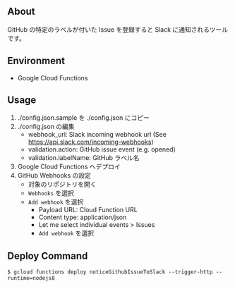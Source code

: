 ## About

GitHub の特定のラベルが付いた Issue を登録すると Slack に通知されるツールです。

## Environment

- Google Cloud Functions

## Usage

1. ./config.json.sample を ./config.json にコピー
2. ./config.json の編集
    * webhook_url: Slack incoming webhook url (See https://api.slack.com/incoming-webhooks)
    * validation.action: GitHub issue event (e.g. opened)
    * validation.labelName: GitHub ラベル名
3. Google Cloud Functions へデプロイ
4. GitHub Webhooks の設定
    * 対象のリポジトリを開く
    * `Webhooks` を選択
    * `Add webhook` を選択
        * Payload URL: Cloud Function URL
        * Content type: application/json
        * Let me select individual events > Issues
        * `Add webhook` を選択

## Deploy Command

```
$ gcloud functions deploy noticeGithubIssueToSlack --trigger-http --runtime=nodejs8
```

